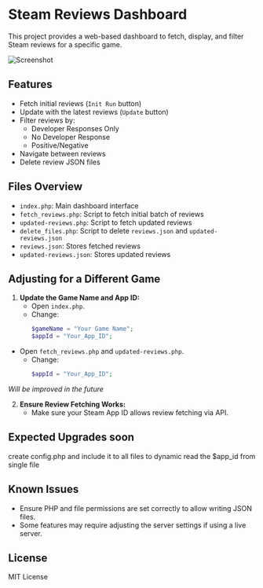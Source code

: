 # Steam Reviews Dashboard

This project provides a web-based dashboard to fetch, display, and filter Steam reviews for a specific game.

![Screenshot](https://i.imgur.com/MGaPWls.png)


## Features

- Fetch initial reviews (`Init Run` button)
- Update with the latest reviews (`Update` button)
- Filter reviews by:
  - Developer Responses Only
  - No Developer Response
  - Positive/Negative
- Navigate between reviews
- Delete review JSON files

## Files Overview

- `index.php`: Main dashboard interface
- `fetch_reviews.php`: Script to fetch initial batch of reviews
- `updated-reviews.php`: Script to fetch updated reviews
- `delete_files.php`: Script to delete `reviews.json` and `updated-reviews.json`
- `reviews.json`: Stores fetched reviews
- `updated-reviews.json`: Stores updated reviews


## Adjusting for a Different Game

1. **Update the Game Name and App ID:**
   - Open `index.php`.
   - Change:
     ```php
     $gameName = "Your Game Name";
     $appId = "Your_App_ID";
     ```

 - Open `fetch_reviews.php` and `updated-reviews.php`.
   - Change:
     ```php
     $appId = "Your_App_ID";
     ```
*Will be improved in the future*

2. **Ensure Review Fetching Works:**
   - Make sure your Steam App ID allows review fetching via API.

## Expected Upgrades soon

create config.php and include it to all files to dynamic read the $app_id from single file


## Known Issues

- Ensure PHP and file permissions are set correctly to allow writing JSON files.
- Some features may require adjusting the server settings if using a live server.

## License

MIT License

